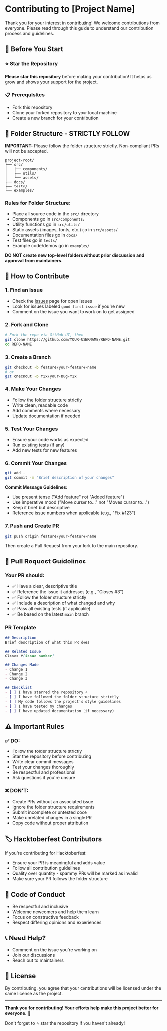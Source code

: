 # Contributing to [Project Name]

Thank you for your interest in contributing! We welcome contributions from everyone. Please read through this guide to understand our contribution process and guidelines.

## 🌟 Before You Start

### ⭐ Star the Repository
**Please star this repository** before making your contribution! It helps us grow and shows your support for the project.

### 📋 Prerequisites
- Fork this repository
- Clone your forked repository to your local machine
- Create a new branch for your contribution

## 📁 Folder Structure - STRICTLY FOLLOW

**IMPORTANT:** Please follow the folder structure strictly. Non-compliant PRs will not be accepted.

```
project-root/
├── src/
│   ├── components/
│   ├── utils/
│   └── assets/
├── docs/
├── tests/
└── examples/
```

### Rules for Folder Structure:
- Place all source code in the `src/` directory
- Components go in `src/components/`
- Utility functions go in `src/utils/`
- Static assets (images, fonts, etc.) go in `src/assets/`
- Documentation files go in `docs/`
- Test files go in `tests/`
- Example code/demos go in `examples/`

**DO NOT create new top-level folders without prior discussion and approval from maintainers.**

## 🚀 How to Contribute

### 1. Find an Issue
- Check the [Issues](../../issues) page for open issues
- Look for issues labeled `good first issue` if you're new
- Comment on the issue you want to work on to get assigned

### 2. Fork and Clone
```bash
# Fork the repo via GitHub UI, then:
git clone https://github.com/YOUR-USERNAME/REPO-NAME.git
cd REPO-NAME
```

### 3. Create a Branch
```bash
git checkout -b feature/your-feature-name
# or
git checkout -b fix/your-bug-fix
```

### 4. Make Your Changes
- Follow the folder structure strictly
- Write clean, readable code
- Add comments where necessary
- Update documentation if needed

### 5. Test Your Changes
- Ensure your code works as expected
- Run existing tests (if any)
- Add new tests for new features

### 6. Commit Your Changes
```bash
git add .
git commit -m "Brief description of your changes"
```

**Commit Message Guidelines:**
- Use present tense ("Add feature" not "Added feature")
- Use imperative mood ("Move cursor to..." not "Moves cursor to...")
- Keep it brief but descriptive
- Reference issue numbers when applicable (e.g., "Fix #123")

### 7. Push and Create PR
```bash
git push origin feature/your-feature-name
```

Then create a Pull Request from your fork to the main repository.

## 📝 Pull Request Guidelines

### Your PR should:
- ✅ Have a clear, descriptive title
- ✅ Reference the issue it addresses (e.g., "Closes #3")
- ✅ Follow the folder structure strictly
- ✅ Include a description of what changed and why
- ✅ Pass all existing tests (if applicable)
- ✅ Be based on the latest `main` branch

### PR Template
```markdown
## Description
Brief description of what this PR does

## Related Issue
Closes #[issue number]

## Changes Made
- Change 1
- Change 2
- Change 3

## Checklist
- [ ] I have starred the repository ⭐
- [ ] I have followed the folder structure strictly
- [ ] My code follows the project's style guidelines
- [ ] I have tested my changes
- [ ] I have updated documentation (if necessary)
```

## ⚠️ Important Rules

### ✅ DO:
- Follow the folder structure strictly
- Star the repository before contributing
- Write clear commit messages
- Test your changes thoroughly
- Be respectful and professional
- Ask questions if you're unsure

### ❌ DON'T:
- Create PRs without an associated issue
- Ignore the folder structure requirements
- Submit incomplete or untested code
- Make unrelated changes in a single PR
- Copy code without proper attribution

## 🏷️ Hacktoberfest Contributors

If you're contributing for Hacktoberfest:
- Ensure your PR is meaningful and adds value
- Follow all contribution guidelines
- Quality over quantity - spammy PRs will be marked as invalid
- Make sure your PR follows the folder structure

## 🤝 Code of Conduct

- Be respectful and inclusive
- Welcome newcomers and help them learn
- Focus on constructive feedback
- Respect differing opinions and experiences

## 📞 Need Help?

- Comment on the issue you're working on
- Join our discussions
- Reach out to maintainers

## 📄 License

By contributing, you agree that your contributions will be licensed under the same license as the project.

---

**Thank you for contributing! Your efforts help make this project better for everyone.** 🎉

Don't forget to ⭐ star the repository if you haven't already!